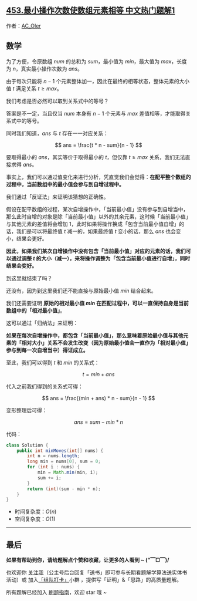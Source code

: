 ## [453.最小操作次数使数组元素相等 中文热门题解1](https://leetcode.cn/problems/minimum-moves-to-equal-array-elements/solutions/100000/gong-shui-san-xie-noxiang-xin-ke-xue-xi-tt3zu)

作者：[AC_OIer](https://leetcode.cn/u/AC_OIer)
## 数学

为了方便，令原数组 $num$ 的总和为 $sum$，最小值为 $min$，最大值为 $max$，长度为 $n$，真实最小操作次数为 $ans$。

由于每次只能将 $n - 1$ 个元素整体加一，因此在最终的相等状态，整体元素的大小值 $t$ 满足关系 $t \geqslant max$。

我们考虑是否必然可以取到关系式中的等号？

答案是不一定，当且仅当 $num$ 本身有 $n - 1$ 个元素与 $max$ 差值相等，才能取得关系式中的等号。

同时我们知道，$ans$ 与 $t$ 存在一一对应关系：

$$
ans = \frac{t * n - sum}{n - 1}
$$

要取得最小的 $ans$，其实等价于取得最小的 $t$，但仅靠 $t \geqslant max$ 关系，我们无法直接求得 $ans$。

事实上，我们可以通过值变化来进行分析，凭直觉我们会觉得：**在配平整个数组的过程中，当前数组中的最小值会参与到自增过程中。**

我们通过「反证法」来证明该猜想的正确性。

假设在配平数组的过程，某次自增操作中，「当前最小值」没有参与到自增当中，那么此时自增的对象是除「当前最小值」以外的其余元素，这时候「当前最小值」与其他元素的差值将会增加 $1$，此时如果将操作换成「包含当前最小值自增」的话，我们是可以将最终值 $t$ 减一的，如果最终值 $t$ 变小的话，那么 $ans$ 也会变小，结果会更好。

**因此，如果我们某次自增操作中没有包含「当前最小值」对应的元素的话，我们可以通过调整 $t$ 的大小（减一），来将操作调整为「包含当前最小值进行自增」，同时结果会变好。**

到这里就结束了吗？

还没有，因为到这里我们还不能直接与原始最小值 $min$ 结合起来。

我们还需要证明 **原始的相对最小值 $min$ 在匹配过程中，可以一直保持自身是当前数组中的「相对最小值」**。

这可以通过「归纳法」来证明：

**如果在每次自增操作中，都包含「当前最小值」，那么意味着原始最小值与其他元素的「相对大小」关系不会发生改变（因为原始最小值会一直作为「相对最小值」参与到每一次自增当中）得证成立。**

至此，我们可以得到 $t$ 和 $min$ 的关系式：

$$
t = min + ans
$$

代入之前我们得到的关系式可得：

$$
ans = \frac{(min + ans) * n - sum}{n - 1}
$$

变形整理后可得：

$$
ans = sum - min * n
$$

代码：
```Java []
class Solution {
    public int minMoves(int[] nums) {
        int n = nums.length;
        long min = nums[0], sum = 0;
        for (int i : nums) {
            min = Math.min(min, i);
            sum += i;
        }
        return (int)(sum - min * n);
    }
}
```
* 时间复杂度：$O(n)$
* 空间复杂度：$O(1)$


---

## 最后

**如果有帮助到你，请给题解点个赞和收藏，让更多的人看到 ~ ("▔□▔)/**

也欢迎你 [关注我](https://oscimg.oschina.net/oscnet/up-19688dc1af05cf8bdea43b2a863038ab9e5.png)（公主号后台回复「送书」即可参与长期看题解学算法送实体书活动）或 加入[「组队打卡」](https://leetcode-cn.com/u/ac_oier/)小群 ，提供写「证明」&「思路」的高质量题解。

所有题解已经加入 [刷题指南](https://github.com/SharingSource/LogicStack-LeetCode/wiki)，欢迎 star 哦 ~ 